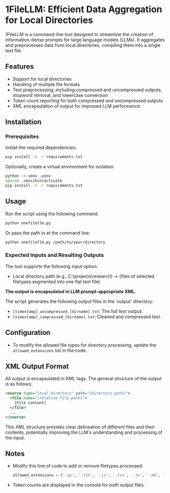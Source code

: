 # 1FileLLM: Efficient Data Aggregation for Local Directories

1FileLLM is a command-line tool designed to streamline the creation of information-dense prompts for large language models (LLMs). It aggregates and preprocesses data from local directories, compiling them into a single text file.

## Features

- Support for local directories
- Handling of multiple file formats
- Text preprocessing, including compressed and uncompressed outputs, stopword removal, and lowercase conversion
- Token count reporting for both compressed and uncompressed outputs
- XML encapsulation of output for improved LLM performance

## Installation

### Prerequisites

Install the required dependencies:

```bash
pip install -U -r requirements.txt
```

Optionally, create a virtual environment for isolation:

```bash
python -m venv .venv
source .venv/bin/activate
pip install -U -r requirements.txt
```

## Usage

Run the script using the following command:

```bash
python onefilellm.py
```

Or pass the path in at the command line:

```bash
python onefilellm.py /path/to/your/directory
```

### Expected Inputs and Resulting Outputs

The tool supports the following input option:

- Local directory path (e.g., C:\projects\research) -> (files of selected filetypes segmented into one flat text file)

**The output is encapsulated in LLM prompt-appropriate XML.**

The script generates the following output files in the 'output' directory:

- `[timestamp]_uncompressed_[dirname].txt`: The full text output.
- `[timestamp]_compressed_[dirname].txt`: Cleaned and compressed text.

## Configuration

- To modify the allowed file types for directory processing, update the `allowed_extensions` list in the code.

## XML Output Format

All output is encapsulated in XML tags. The general structure of the output is as follows:

```xml
<source type="local_directory" path="[directory_path]">
  <file name="[relative_file_path]">
    [File content]
  </file>
  ...
</source>
```

This XML structure provides clear delineation of different files and their contents, potentially improving the LLM's understanding and processing of the input.

## Notes
- Modify this line of code to add or remove filetypes processed: 
  ```python
  allowed_extensions = ['.py', '.txt', '.js', '.tsx', '.ts', '.md', '.cjs', '.html', '.json', '.ipynb', '.h', '.localhost', '.sh', '.yaml', '.example']
  ```
- Token counts are displayed in the console for both output files.